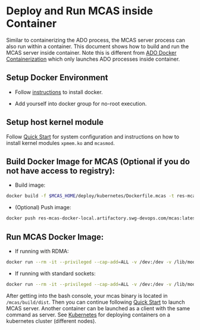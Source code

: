 # Deploy and Run MCAS inside Container

Similar to containerizing the ADO process, the MCAS server process can also run within a container. This document shows how to build and run the MCAS server inside container. Note this is different from [ADO Docker Containerization](./ado-docker.md) which only launches ADO processes inside container.

## Setup Docker Environment
- Follow [instructions](https://docs.docker.com/install/linux/docker-ce/ubuntu/) to install
docker.

- Add yourself into docker group for no-root execution.

## Setup host kernel module
Follow [Quick Start](./quick_start.md) for system configuration and instructions on how to install kernel modules ```xpmem.ko``` and ```mcasmod```.

## Build Docker Image for MCAS (Optional if you do not have access to registry):
- Build image:
```bash
docker build -f $MCAS_HOME/deploy/kubernetes/Dockerfile.mcas -t res-mcas-docker-local.artifactory.swg-devops.com/mcas:latest $MCAS_HOME
  ```
- (Optional) Push image:
```bash
docker push res-mcas-docker-local.artifactory.swg-devops.com/mcas:latest
```

## Run MCAS Docker Image:
- If running with RDMA:
```bash
docker run --rm -it --privileged --cap-add=ALL -v /dev:/dev -v /lib/modules:/lib/modules --net=host --device=/dev/infiniband/uverbs0 --device=/dev/infiniband/rdma_cm --ulimit memlock=-1 res-mcas-docker-local.artifactory.swg-devops.com/mcas:latest bash
```

- If running with standard sockets:
```bash
docker run --rm -it --privileged --cap-add=ALL -v /dev:/dev -v /lib/modules:/lib/modules --ulimit memlock=-1 res-mcas-docker-local.artifactory.swg-devops.com/mcas:latest bash
```

After getting into the bash console, your mcas binary is located in ```/mcas/build/dist```. Then you can continue following  [Quick Start](./quick_start.md) to launch MCAS server. Another container can be launched as a client with the same command as server. See [Kubernetes](./kubernetes.md) for deploying containers on a kubernetes cluster (different nodes).


